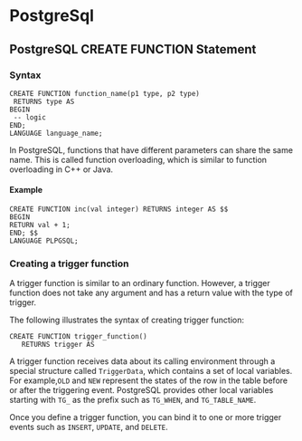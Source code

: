 # PostgreSql

## PostgreSQL CREATE FUNCTION Statement

### Syntax 

```
CREATE FUNCTION function_name(p1 type, p2 type)
 RETURNS type AS
BEGIN
 -- logic
END;
LANGUAGE language_name;

```

In PostgreSQL, functions that have different parameters can share the same name. This is called function overloading, which is similar to function overloading in C++ or Java.

#### Example

```
CREATE FUNCTION inc(val integer) RETURNS integer AS $$
BEGIN
RETURN val + 1;
END; $$
LANGUAGE PLPGSQL;

```

### Creating a trigger function

A trigger function is similar to an ordinary function. However, a trigger function does not take any argument and has a return value with the type of trigger.

The following illustrates the syntax of creating trigger function:

```
CREATE FUNCTION trigger_function() 
   RETURNS trigger AS
```

A trigger function receives data about its calling environment through a special structure called `TriggerData`, which contains a set of local variables. For example,`OLD` and `NEW` represent the states of the row in the table before or after the triggering event. PostgreSQL provides other local variables starting with `TG_` as the prefix such as `TG_WHEN`, and `TG_TABLE_NAME`.

Once you define a trigger function, you can bind it to one or more trigger events such as `INSERT`, `UPDATE`, and `DELETE`.
